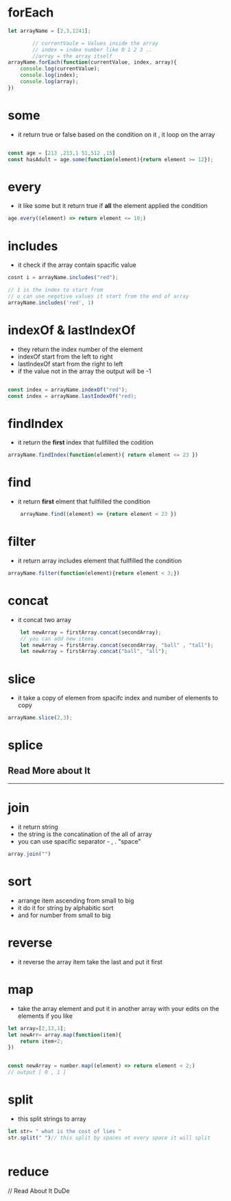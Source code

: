 # forEach
```js
let arrayName = [2,3,1241];

		// currentVaule = Values inside the array 
		// index = index number like 0 1 2 3 .. 
		//array = the array itself
arrayName.forEach(function(currentValue, index, array){
	console.log(currentValue);
	console.log(index);
	console.log(array);
})

```
# some
- it return true or false based on the condition on it , it loop on the array
```js

const age = [213 ,213,1 51,512 ,15]
const hasAdult = age.some(function(element){return element >= 12});


```

# every
- it like some but it return true if **all** the element applied the condition

```js
age.every((element) => return element <= 10;)
```

# includes

- it check if the array contain spacific value 

```js 
cosnt i = arrayName.includes("red");

// 1 is the index to start from
// u can use negative values it start from the end of array
arrayName.includes('red', 1)

```
# indexOf & lastIndexOf
- they return the index number of the element
- indexOf start from the left to right
- lastIndexOf start from the right to left
- if the value not in the array the output will be -1
```js

const index = arrayName.indexOf("red");
const index = arrayName.lastIndexOf("red);
```
# findIndex
- it return the **first** index that fullfilled the codition
```js 
arrayName.findIndex(function(element){ return element <= 23 })
```
# find
- it return **first** elment that fullfilled the condition

```js
	arrayName.find((element) => {return element < 23 })
```
# filter
- it return array includes element that fullfilled the condition

```js 
arrayName.filter(function(element){return element < 3;})
```
# concat 
- it concat two array 
```js 
	let newArray = firstArray.concat(secondArray);
	// you can add new items 
	let newArray = firstArray.concat(secondArray, "ball" , "tall");
	let newArray = firstArray.concat("ball", "all");

```
# slice 
- it take a copy of elemen from spacifc index and number of elements to copy
```js
arrayName.slice(2,3); 
```

# splice 
## Read More about It 

------------------------------------------

# join
- it return string 
- the string is the concatination of the all of array
- you can use spacific separator - , . "space"
```js
array.join("")
```
# sort
- arrange item ascending from small to big
- it do it for string by alphabitic sort
- and for number from small to big

# reverse 
- it reverse the array item take the last and put it first 

# map
- take the array element and put it in another array with your edits on the elements if you like 
```js
let array=[2,13,1];
let newArr= array.map(function(item){
	return item+2;	
})
```

```js 

const newArray = number.map((element) => return element < 2;)
// output [ 0 , 1 ]
```

# split 
- this split strings to array 
```js
let str= " what is the cost of lies "
str.split(" ")// this split by spaces at every space it will split
 
```

# reduce
// Read About It DuDe 
